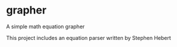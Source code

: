 # grapher
A simple math equation grapher

This project includes an equation parser written by Stephen Hebert